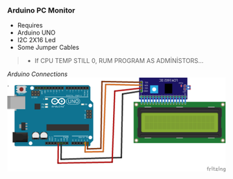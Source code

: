 ### Arduino PC Monitor

- Requires
- Arduino UNO
- I2C 2X16 Led
- Some Jumper Cables
> - If CPU TEMP STILL 0, RUM PROGRAM AS ADMİNİSTORS...

*Arduino Connections*
![Connections](https://github.com/KaanAlper/Arduino-PC-Status/blob/main/Arduino%20Code/Arduino%20Connections.png)
